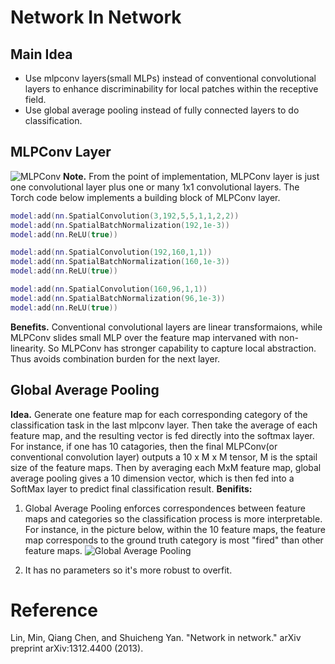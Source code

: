 # Network In Network

## Main Idea
- Use mlpconv layers(small MLPs) instead of conventional convolutional layers to enhance discriminability for local patches within the receptive field.
- Use global average pooling instead of fully connected layers to do classification.

## MLPConv Layer
![MLPConv](https://raw.githubusercontent.com/sunshineatnoon/Paper-Collection/master/images/MLPConv.png)
**Note.** From the point of implementation, MLPConv layer is just one convolutional layer plus one or many 1x1 convolutional layers. The Torch code below implements a building block of MLPConv layer.

```lua
model:add(nn.SpatialConvolution(3,192,5,5,1,1,2,2))
model:add(nn.SpatialBatchNormalization(192,1e-3))
model:add(nn.ReLU(true))

model:add(nn.SpatialConvolution(192,160,1,1))
model:add(nn.SpatialBatchNormalization(160,1e-3))
model:add(nn.ReLU(true))

model:add(nn.SpatialConvolution(160,96,1,1))
model:add(nn.SpatialBatchNormalization(96,1e-3))
model:add(nn.ReLU(true))
```
**Benefits.** Conventional convolutional layers are linear transformaions, while MLPConv slides small MLP over the feature map intervaned with non-linearity. So MLPConv has stronger capability to capture local abstraction. Thus avoids combination burden for the next layer.

## Global Average Pooling
**Idea.** Generate one feature map for each corresponding category of the classification task in the last mlpconv layer. Then take the average of each feature map, and the resulting vector is fed directly into the softmax layer. For instance, if one has 10 catagories, then the final MLPConv(or conventional convolution layer) outputs a 10 x M x M tensor, M is the sptail size of the feature maps. Then by averaging each MxM feature map, global average pooling gives a 10 dimension vector, which is then fed into a SoftMax layer to predict final classification result.
**Benifits:**
1. Global Average Pooling enforces correspondences between feature maps and categories so the classification process is more interpretable. For instance, in the picture below, within the 10 feature maps, the feature map corresponds to the ground truth category is most "fired" than other feature maps.
![Global Average Pooling](https://raw.githubusercontent.com/sunshineatnoon/Paper-Collection/master/images/GAP.png)

2. It has no parameters so it's more robust to overfit.

# Reference

Lin, Min, Qiang Chen, and Shuicheng Yan. "Network in network." arXiv preprint arXiv:1312.4400 (2013).
